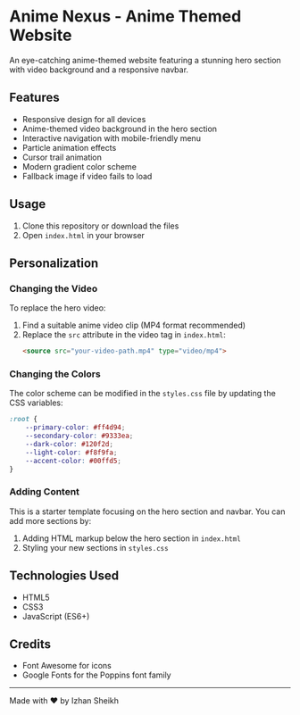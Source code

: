 # Anime Nexus - Anime Themed Website

An eye-catching anime-themed website featuring a stunning hero section with video background and a responsive navbar.

## Features

- Responsive design for all devices
- Anime-themed video background in the hero section
- Interactive navigation with mobile-friendly menu
- Particle animation effects
- Cursor trail animation
- Modern gradient color scheme
- Fallback image if video fails to load

## Usage

1. Clone this repository or download the files
2. Open `index.html` in your browser

## Personalization

### Changing the Video

To replace the hero video:
1. Find a suitable anime video clip (MP4 format recommended)
2. Replace the `src` attribute in the video tag in `index.html`:
   ```html
   <source src="your-video-path.mp4" type="video/mp4">
   ```

### Changing the Colors

The color scheme can be modified in the `styles.css` file by updating the CSS variables:
```css
:root {
    --primary-color: #ff4d94;
    --secondary-color: #9333ea;
    --dark-color: #120f2d;
    --light-color: #f8f9fa;
    --accent-color: #00ffd5;
}
```

### Adding Content

This is a starter template focusing on the hero section and navbar. You can add more sections by:
1. Adding HTML markup below the hero section in `index.html`
2. Styling your new sections in `styles.css`

## Technologies Used

- HTML5
- CSS3
- JavaScript (ES6+)

## Credits

- Font Awesome for icons
- Google Fonts for the Poppins font family

---

Made with ❤️ by Izhan Sheikh 